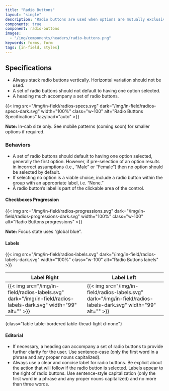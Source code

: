 ```yaml
---
title: "Radio Buttons"
layout: "single"
description: "Radio buttons are used when options are mutually exclusive."
components: true
component: radio-buttons
images:
  - "/img/components/headers/radio-buttons.png"
keywords: forms, form
tags: [in-field, styles]
---
```


## Specifications

- Always stack radio buttons vertically. Horizontal variation should not be used.
- A set of radio buttons should not default to having one option selected.
- A heading much accompany a set of radio buttons.

{{< img src="/img/in-field/radios-specs.svg" dark="/img/in-field/radios-specs-dark.svg" width="100%" class="w-100" alt="Radio Buttons Specifications" lazyload="auto" >}}

**Note:**  In-cab size only. See mobile patterns (coming soon) for smaller options if required.

### Behaviors

- A set of radio buttons should default to having one option selected, generally the first option. However, if pre-selection of an option results in incorrect assumptions (i.e., “Male” or “Female”) then no option should be selected by default.
- If selecting no option is a viable choice, include a radio button within the group with an appropriate label, i.e. “None.”
- A radio button’s label is part of the clickable area of the control.

#### Checkboxes Progression

{{< img src="/img/in-field/radios-progressions.svg" dark="/img/in-field/radios-progressions-dark.svg" width="100%" class="w-100" alt="Radio Buttons progressions" >}}

**Note:** Focus state uses “global blue”.

#### Labels

{{< img src="/img/in-field/radios-labels.svg" dark="/img/in-field/radios-labels-dark.svg" width="100%" class="w-100" alt="Radio Buttons labels" >}}

<!-- prettier-ignore-start -->
| Label Right                                                                                                     | Label Left                                                                                                      |
| --------------------------------------------------------------------------------------------------------------- | --------------------------------------------------------------------------------------------------------------- |
| {{< img src="/img/in-field/radios-labels.svg" dark="/img/in-field/radios-labels-dark.svg" width="99" alt="" >}} | {{< img src="/img/in-field/radios-labels.svg" dark="/img/in-field/radios-labels-dark.svg" width="99" alt="" >}} |
{class="table table-bordered table-thead-light d-none"}
<!-- prettier-ignore-end -->

#### Editorial

- If necessary, a heading can accompany a set of radio buttons to provide further clarity for the user. Use sentence-case (only the first word in a phrase and any proper nouns capitalized).
- Always use a clear and concise label for radio buttons. Be explicit about the action that will follow if the radio button is selected. Labels appear to the right of radio buttons. Use sentence-style capitalization (only the first word in a phrase and any proper nouns capitalized) and no more than three words.

